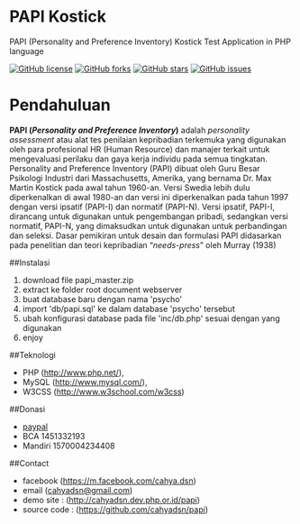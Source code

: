 # PAPI Kostick
PAPI (Personality and Preference Inventory) Kostick Test Application in PHP language

[![GitHub license](https://img.shields.io/badge/license-MIT-blue.svg)](https://raw.githubusercontent.com/cahyadsn/papi/master/LICENSE)
[![GitHub forks](https://img.shields.io/github/forks/cahyadsn/papi.svg)](https://github.com/cahyadsn/papi/network)
[![GitHub stars](https://img.shields.io/github/stars/cahyadsn/papi.svg)](https://github.com/cahyadsn/papi/stargazers)
[![GitHub issues](https://img.shields.io/github/issues/cahyadsn/papi.svg)](https://github.com/cahyadsn/papi/issues)

# Pendahuluan
**PAPI (*Personality and Preference Inventory*)** adalah *personality assessment* atau alat tes penilaian kepribadian terkemuka yang digunakan oleh para profesional HR (Human Resource) dan manajer terkait untuk mengevaluasi perilaku dan gaya kerja individu pada semua tingkatan. Personality and Preference Inventory (PAPI) dibuat oleh Guru Besar Psikologi Industri dari Massachusetts, Amerika, yang bernama Dr. Max Martin Kostick pada awal tahun 1960-an. Versi Swedia lebih dulu diperkenalkan di awal 1980-an dan versi ini diperkenalkan pada tahun 1997 dengan versi ipsatif (PAPI-I) dan normatif (PAPI-N). Versi ipsatif, PAPI-I, dirancang untuk digunakan untuk pengembangan pribadi, sedangkan versi normatif, PAPI-N, yang dimaksudkan untuk digunakan untuk perbandingan dan seleksi. Dasar pemikiran untuk desain dan formulasi PAPI didasarkan pada penelitian dan teori kepribadian “*needs-press*” oleh Murray (1938)

##Instalasi
1. download file papi_master.zip 
2. extract ke folder root document webserver
3. buat database baru dengan nama 'psycho'
4. import 'db/papi.sql' ke dalam database 'psycho' tersebut
5. ubah konfigurasi database pada file 'inc/db.php' sesuai dengan yang digunakan 
6. enjoy

##Teknologi
+ PHP (http://www.php.net/), 
+ MySQL (http://www.mysql.com/), 
+ W3CSS (http://www.w3school.com/w3css)

##Donasi
+ [paypal](https://www.paypal.com/cgi-bin/webscr?cmd=_s-xclick&hosted_button_id=K6YRM43CZ44UQ)
+ BCA 1451332193
+ Mandiri 1570004234408

##Contact
+ facebook (https://m.facebook.com/cahya.dsn)
+ email (cahyadsn@gmail.com)
+ demo site    : (http://cahyadsn.dev.php.or.id/papi)
+ source code  : (https://github.com/cahyadsn/papi)

